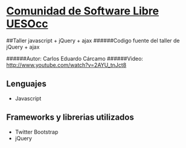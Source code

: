 [Comunidad de Software Libre UESOcc](https://www.facebook.com/groups/csluesfmocc)
=================================================================================

##Taller javascript + jQuery + ajax
######Codigo fuente del taller de jQuery + ajax

######Autor: Carlos Eduardo Cárcamo
######Video: http://www.youtube.com/watch?v=2AYU_tnJct8

Lenguajes 
---------
- Javascript

Frameworks y librerias utilizados
---------
- Twitter Bootstrap
- jQuery
